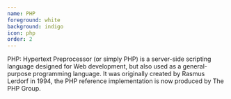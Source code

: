 ```yaml
---
name: PHP
foreground: white
background: indigo
icon: php
order: 2
---
```

PHP: Hypertext Preprocessor (or simply PHP) is a server-side scripting language designed for Web development, but also used as a general-purpose programming language. It was originally created by Rasmus Lerdorf in 1994, the PHP reference implementation is now produced by The PHP Group.
